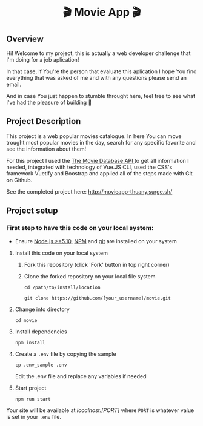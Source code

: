 <div align="center">
<h1> 🎬 Movie App 🎬 </h1>
</div>

## Overview
Hi! Welcome to my project, this is actually a web developer challenge that I'm doing for a job aplication!

In that case, if You're the person that evaluate this aplication I hope You find everything that was asked of me 
and with any questions please send an email.

And in case You just happen to stumble throught here, feel free to see what I've had the pleasure of building 🤗

## Project Description
This project is a web popular movies catalogue. In here You can move trought most popular movies in the day, search for any specific favorite and see the information about them! 

For this project I used the <a href="https://www.themoviedb.org/"> The Movie Database API </a> to get all information I needed, integrated with technology of Vue.JS CLI, used the CSS's framework Vuetify and Boostrap and applied all of the steps made with Git on Github.

See the completed project here: http://movieapp-thuany.surge.sh/


## Project setup
### First step to have this code on your local system:

- Ensure [Node.js  >=5.10](https://nodejs.org/en/download/), [NPM](https://docs.npmjs.com) and [git](https://git-scm.com/book/en/v2/Getting-Started-Installing-Git) are installed on your system

1. Install this code on your local system
    
    1. Fork this repository (click 'Fork' button in top right corner)
    2. Clone the forked repository on your local file system
    
        ```
        cd /path/to/install/location
        
        git clone https://github.com/[your_username]/movie.git
        ```  
   
2. Change into directory

    ```
    cd movie
    ```
    
3. Install dependencies

    ```
    npm install
    ```

4. Create a `.env` file by copying the sample

    ```
    cp .env_sample .env
    ```
    
    Edit the .env file and replace any variables if needed
    
5. Start project

    ```
    npm run start
    ```

Your site will be available at *localhost:[PORT]* where `PORT` is whatever value is set in your `.env` file.
